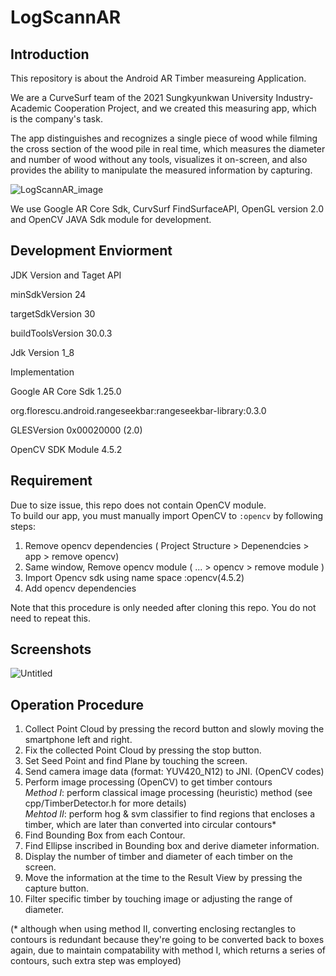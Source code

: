 # LogScannAR

Introduction
---------------
This repository is about the Android AR Timber measureing Application.

We are a CurveSurf team of the 2021 Sungkyunkwan University Industry-Academic Cooperation Project, and we created this measuring app, which is the company's task.

The app distinguishes and recognizes a single piece of wood while filming the cross section of the wood pile in real time, which measures the diameter and number of wood without any tools, visualizes it on-screen, and also provides the ability to manipulate the measured information by capturing.

![LogScannAR_image](https://user-images.githubusercontent.com/79516073/129670965-dba2114e-c074-4b3e-ade1-78a62c4bc46e.png)

We use Google AR Core Sdk, CurvSurf FindSurfaceAPI, OpenGL version 2.0 and OpenCV JAVA Sdk module for development. 

Development Enviorment
-------------------
JDK Version and Taget API

minSdkVersion 24

targetSdkVersion 30

buildToolsVersion 30.0.3

Jdk Version 1_8

Implementation

Google AR Core Sdk 1.25.0

org.florescu.android.rangeseekbar:rangeseekbar-library:0.3.0

GLESVersion 0x00020000 (2.0)

OpenCV SDK Module 4.5.2

Requirement
-------------------
Due to size issue, this repo does not contain OpenCV module.  
To build our app, you must manually import OpenCV to `:opencv` by following steps:
1. Remove opencv dependencies ( Project Structure > Depenendcies > app > remove opencv)
2. Same window, Remove opencv module ( ... > opencv > remove module )
3. Import Opencv sdk using name space :opencv(4.5.2)
4. Add opencv dependencies

Note that this procedure is only needed after cloning this repo. You do not need to repeat this.

Screenshots
-------------------
![Untitled](https://user-images.githubusercontent.com/72330884/210030247-87083585-bec5-4bb5-a62c-71630a730d93.png)


Operation Procedure
-------------------
1. Collect Point Cloud by pressing the record button and slowly moving the smartphone left and right.
2. Fix the collected Point Cloud by pressing the stop button.
3. Set Seed Point and find Plane by touching the screen.
4. Send camera image data (format: YUV420_N12) to JNI. (OpenCV codes)
5. Perform image processing (OpenCV) to get timber contours  
    *Method I*: perform classical image processing (heuristic) method (see cpp/TimberDetector.h for more details)  
    *Mehtod II*: perform hog & svm classifier to find regions that encloses a timber, which are later than converted into circular contours*  
6. Find Bounding Box from each Contour.
7. Find Ellipse inscribed in Bounding box and derive diameter information.
8. Display the number of timber and diameter of each timber on the screen.
9. Move the information at the time to the Result View by pressing the capture button.
10. Filter specific timber by touching image or adjusting the range of diameter.

(* although when using method II, converting enclosing rectangles to contours is redundant because they're going to be converted back to boxes again, due to maintain compatability with method I, which returns a series of contours, such extra step was employed)
